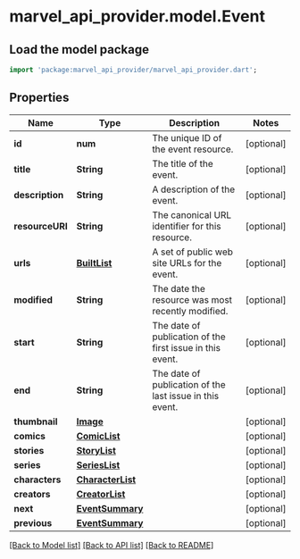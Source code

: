 # marvel_api_provider.model.Event

## Load the model package
```dart
import 'package:marvel_api_provider/marvel_api_provider.dart';
```

## Properties
Name | Type | Description | Notes
------------ | ------------- | ------------- | -------------
**id** | **num** | The unique ID of the event resource. | [optional] 
**title** | **String** | The title of the event. | [optional] 
**description** | **String** | A description of the event. | [optional] 
**resourceURI** | **String** | The canonical URL identifier for this resource. | [optional] 
**urls** | [**BuiltList<Url>**](Url.md) | A set of public web site URLs for the event. | [optional] 
**modified** | **String** | The date the resource was most recently modified. | [optional] 
**start** | **String** | The date of publication of the first issue in this event. | [optional] 
**end** | **String** | The date of publication of the last issue in this event. | [optional] 
**thumbnail** | [**Image**](Image.md) |  | [optional] 
**comics** | [**ComicList**](ComicList.md) |  | [optional] 
**stories** | [**StoryList**](StoryList.md) |  | [optional] 
**series** | [**SeriesList**](SeriesList.md) |  | [optional] 
**characters** | [**CharacterList**](CharacterList.md) |  | [optional] 
**creators** | [**CreatorList**](CreatorList.md) |  | [optional] 
**next** | [**EventSummary**](EventSummary.md) |  | [optional] 
**previous** | [**EventSummary**](EventSummary.md) |  | [optional] 

[[Back to Model list]](../README.md#documentation-for-models) [[Back to API list]](../README.md#documentation-for-api-endpoints) [[Back to README]](../README.md)



